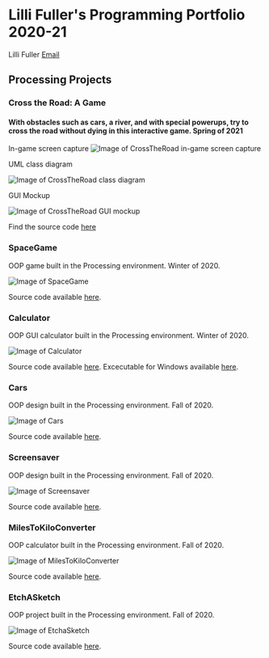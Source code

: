 # Lilli Fuller's Programming Portfolio 2020-21
Lilli Fuller [Email](mailto:lillfull@granitesd.org)

## Processing Projects

### Cross the Road: A Game

#### With obstacles such as cars, a river, and with special powerups, try to cross the road without dying in this interactive game. Spring of 2021

In-game screen capture
![Image of CrossTheRoad in-game screen capture](https://github.com/lillifuller/programming-portfolio/blob/gh-pages/images/crosstheroad-screencap.png?raw=true)

UML class diagram

![Image of CrossTheRoad class diagram](https://github.com/lillifuller/programming-portfolio/blob/gh-pages/images/CrossTheRoad.png?raw=true)

GUI Mockup

![Image of CrossTheRoad GUI mockup](https://github.com/lillifuller/programming-portfolio/blob/gh-pages/images/CrossTheRoadGUI.png?raw=true)

Find the source code [here](https://github.com/lillifuller/programming-portfolio/tree/gh-pages/src/CrossTheRoad)


### SpaceGame
OOP game built in the Processing environment. Winter of 2020.

![Image of SpaceGame](https://github.com/lillifuller/programming-portfolio/blob/gh-pages/images/spacegame.png?raw=true)

Source code available [here](https://github.com/lillifuller/programming-portfolio/tree/gh-pages/src/SpaceGame).

### Calculator
OOP GUI calculator built in the Processing environment. Winter of 2020.

![Image of Calculator](https://github.com/lillifuller/programming-portfolio/blob/gh-pages/images/calculator.png?raw=true)

Source code available [here](https://github.com/lillifuller/programming-portfolio/tree/gh-pages/src/Calculator). Excecutable for Windows available [here]().

### Cars
OOP design built in the Processing environment. Fall of 2020.

![Image of Cars](https://github.com/lillifuller/programming-portfolio/blob/gh-pages/images/cars.png?raw=true)

Source code available [here](https://github.com/lillifuller/programming-portfolio/tree/gh-pages/src/Cars).

### Screensaver
OOP design built in the Processing environment. Fall of 2020.

![Image of Screensaver](https://github.com/lillifuller/programming-portfolio/blob/gh-pages/images/screensaver.png?raw=true)

Source code available [here](https://github.com/lillifuller/programming-portfolio/tree/gh-pages/src/Screensaver).

### MilesToKiloConverter
OOP calculator built in the Processing environment. Fall of 2020.

![Image of MilesToKiloConverter](https://github.com/lillifuller/programming-portfolio/blob/gh-pages/images/miletokiloconverter.png?raw=true)

Source code available [here](https://github.com/lillifuller/programming-portfolio/tree/gh-pages/src/MilesToKiloConverter).

### EtchASketch
OOP project built in the Processing environment. Fall of 2020.

![Image of EtchaSketch](https://github.com/lillifuller/programming-portfolio/blob/gh-pages/images/etchasketch.png?raw=true)

Source code available [here](https://github.com/lillifuller/programming-portfolio/tree/gh-pages/src/EtchASketch).

